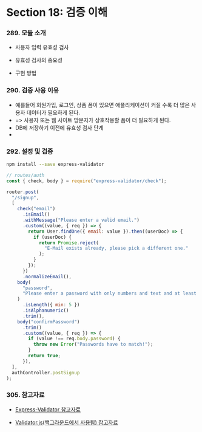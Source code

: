 # Section 18: 검증 이해

### 289. 모듈 소개

- 사용자 입력 유효성 검사

- 유효성 검사의 중요성
- 구현 방법

### 290. 검증 사용 이유

- 예를들어 회원가입, 로그인, 상품 폼이 있으면 애플리케이션이 커질 수록 더 많은 사용자 데이터가 필요하게 된다.
- => 사용자 또는 웹 사이트 방문자가 상호작용할 폼이 더 필요하게 된다.
- DB에 저장하기 이전에 유효성 검사 단계
-

### 292. 설정 및 검증

```bash
npm install --save express-validator
```

```js
// routes/auth
const { check, body } = require("express-validator/check");

router.post(
  "/signup",
  [
    check("email")
      .isEmail()
      .withMessage("Please enter a valid email.")
      .custom((value, { req }) => {
        return User.findOne({ email: value }).then((userDoc) => {
          if (userDoc) {
            return Promise.reject(
              "E-Mail exists already, please pick a different one."
            );
          }
        });
      })
      .normalizeEmail(),
    body(
      "password",
      "Please enter a password with only numbers and text and at least 5 characters."
    )
      .isLength({ min: 5 })
      .isAlphanumeric()
      .trim(),
    body("confirmPassword")
      .trim()
      .custom((value, { req }) => {
        if (value !== req.body.password) {
          throw new Error("Passwords have to match!");
        }
        return true;
      }),
  ],
  authController.postSignup
);
```

### 305. 참고자료

- [Express-Validator 참고자료](https://express-validator.github.io/docs/)

- [Validator.js(백그라운드에서 사용됨) 참고자료](https://github.com/chriso/validator.js)
